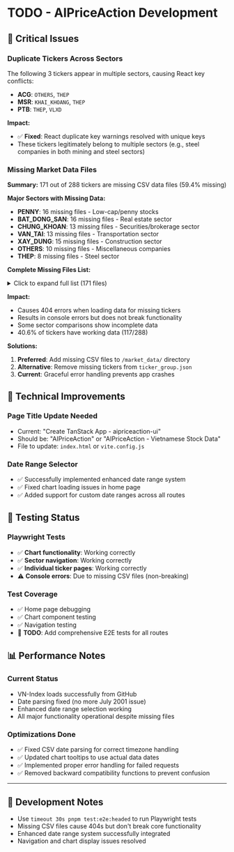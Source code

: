 # TODO - AIPriceAction Development

## 🚨 Critical Issues

### Duplicate Tickers Across Sectors
The following 3 tickers appear in multiple sectors, causing React key conflicts:

- **ACG**: `OTHERS`, `THEP`
- **MSR**: `KHAI_KHOANG`, `THEP`  
- **PTB**: `THEP`, `VLXD`

**Impact:**
- ✅ **Fixed**: React duplicate key warnings resolved with unique keys
- These tickers legitimately belong to multiple sectors (e.g., steel companies in both mining and steel sectors)

### Missing Market Data Files
**Summary:** 171 out of 288 tickers are missing CSV data files (59.4% missing)

**Major Sectors with Missing Data:**
- **PENNY**: 16 missing files - Low-cap/penny stocks  
- **BAT_DONG_SAN**: 16 missing files - Real estate sector
- **CHUNG_KHOAN**: 13 missing files - Securities/brokerage sector
- **VAN_TAI**: 13 missing files - Transportation sector
- **XAY_DUNG**: 15 missing files - Construction sector
- **OTHERS**: 10 missing files - Miscellaneous companies
- **THEP**: 8 missing files - Steel sector

**Complete Missing Files List:**
<details>
<summary>Click to expand full list (171 files)</summary>

**BAN_LE** (2 missing): HAX, PET  
**BAO_HIEM** (2 missing): BMI, MIG  
**BAT_DONG_SAN** (16 missing): AGG, CEO, DIG, DXG, HLD, HQC, HTN, ITC, KHG, LDG, NDN, NHA, NTL, SCR, SGR, TDC  
**BAT_DONG_SAN_KCN** (7 missing): D2D, DTD, IDV, LHG, NTC, SZC, TIP  
**CAO_SU** (3 missing): DRG, DRI, VRG  
**CHUNG_KHOAN** (13 missing): AGR, APG, APS, BMS, BVS, DSC, EVS, ORS, SBS, TCI, TVB, TVS, VDS  
**CONG_NGHE** (4 missing): ELC, MFS, TTN, VTK  
**DAU_KHI** (4 missing): CNG, OIL, PVC, PVD  
**DAU_TU_CONG** (5 missing): FCN, G36, KSB, LCG, PLC  
**DET_MAY** (6 missing): ADS, EVE, GIL, PPH, STK, TCM  
**HANG_KHONG** (3 missing): NCT, SAS, SGN  
**HOA_CHAT** (4 missing): BFC, CSV, DDV, LAS  
**KHAI_KHOANG** (4 missing): BMC, NBC, NNC, TNT  
**NANG_LUONG** (3 missing): GEG, PPC, QTP  
**NGAN_HANG** (4 missing): EIB, EVF, MSB, OCB  
**NHUA** (3 missing): APH, HCD, NHH  
**NONG_NGHIEP** (5 missing): BAF, LTG, NAF, TSC, VLC  
**OTHERS** (10 missing): ACG, BWE, DHC, DSN, GDT, HHS, TDM, TIG, TTF, YEG  
**PENNY** (16 missing): CIG, DAG, DAH, DL1, DST, EVG, HAP, HID, LIG, MST, NRC, PXI, RDP, VC7, VIG, VPH  
**SUC_KHOE** (4 missing): DCL, DHT, JVC, TNH  
**THEP** (8 missing): ACG, GDA, KSV, SMC, TLH, TVN, VGS, VIF  
**THUC_PHAM** (5 missing): CLX, LSS, MCM, SBT, SLS  
**THUY_SAN** (5 missing): ACL, ASM, CMX, FMC, IDI  
**VAN_TAI** (13 missing): DVP, DXP, MHC, PHP, PVP, SKG, TCD, TCL, VIP, VNA, VOS, VSC, VTO  
**VLXD** (6 missing): BCC, BTN, BTS, CTI, DHA, HOM  
**XAY_DUNG** (15 missing): BCE, BCG, C47, C69, CKG, DPG, FID, HBC, IDJ, IJC, L18, PHC, S99, TLD, VC2  
**XAY_LAP_DIEN** (2 missing): SCI, VNE

</details>

**Impact:**
- Causes 404 errors when loading data for missing tickers
- Results in console errors but does not break functionality  
- Some sector comparisons show incomplete data
- 40.6% of tickers have working data (117/288)

**Solutions:**
1. **Preferred**: Add missing CSV files to `/market_data/` directory
2. **Alternative**: Remove missing tickers from `ticker_group.json` 
3. **Current**: Graceful error handling prevents app crashes

## 🔧 Technical Improvements

### Page Title Update Needed
- Current: "Create TanStack App - aipriceaction-ui"
- Should be: "AIPriceAction" or "AIPriceAction - Vietnamese Stock Data"
- File to update: `index.html` or `vite.config.js`

### Date Range Selector
- ✅ Successfully implemented enhanced date range system
- ✅ Fixed chart loading issues in home page
- ✅ Added support for custom date ranges across all routes

## 🧪 Testing Status

### Playwright Tests
- ✅ **Chart functionality**: Working correctly
- ✅ **Sector navigation**: Working correctly  
- ✅ **Individual ticker pages**: Working correctly
- ⚠️ **Console errors**: Due to missing CSV files (non-breaking)

### Test Coverage
- ✅ Home page debugging
- ✅ Chart component testing
- ✅ Navigation testing
- 📝 **TODO**: Add comprehensive E2E tests for all routes

## 📊 Performance Notes

### Current Status
- VN-Index loads successfully from GitHub
- Date parsing fixed (no more July 2001 issue)
- Enhanced date range selection working
- All major functionality operational despite missing files

### Optimizations Done
- ✅ Fixed CSV date parsing for correct timezone handling
- ✅ Updated chart tooltips to use actual data dates
- ✅ Implemented proper error handling for failed requests
- ✅ Removed backward compatibility functions to prevent confusion

---

## 📝 Development Notes

- Use `timeout 30s pnpm test:e2e:headed` to run Playwright tests
- Missing CSV files cause 404s but don't break core functionality
- Enhanced date range system successfully integrated
- Navigation and chart display issues resolved